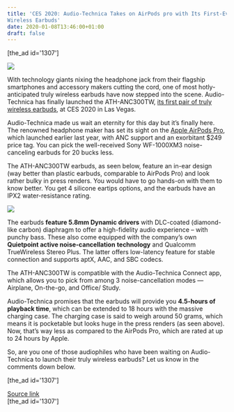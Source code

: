```yaml
---
title: 'CES 2020: Audio-Technica Takes on AirPods pro with Its First-Ever Truly
Wireless Earbuds'
date: 2020-01-08T13:46:00+01:00
draft: false
---
```


\[the\_ad id='1307'\]  
  

  
![](https://beebom.com/wp-content/uploads/2020/01/Audio-Technica-first-truly-wireless-earbuds-launched-at-CES-2020.jpg)

With technology giants nixing the headphone jack from their flagship smartphones and accessory makers cutting the cord, one of most hotly-anticipated truly wireless earbuds have now stepped into the scene. Audio-Technica has finally launched the ATH-ANC300TW, [its first pair of truly wireless earbuds](https://www.audio-technica.com/cms/headphones/f039acb060683971/index.html/), at CES 2020 in Las Vegas.  

Audio-Technica made us wait an eternity for this day but it’s finally here. The renowned headphone maker has set its sight on the [Apple AirPods Pro](https://beebom.com/whistling-activates-noise-cancellation-airpods-pro/), which launched earlier last year, with ANC support and an exorbitant $249 price tag. You can pick the well-received Sony WF-1000XM3 noise-canceling earbuds for 20 bucks less.  

The ATH-ANC300TW earbuds, as seen below, feature an in-ear design (way better than plastic earbuds, comparable to AirPods Pro) and look rather bulky in press renders. You would have to go hands-on with them to know better. You get 4 silicone eartips options, and the earbuds have an IPX2 water-resistance rating.  

![](https://beebom.com/wp-content/uploads/2020/01/ath_anc300tw_01@2x-e1578484707957.jpg)

The earbuds **feature 5.8mm Dynamic drivers** with DLC-coated (diamond-like carbon) diaphragm to offer a high-fidelity audio experience – with punchy bass. These also come equipped with the company’s own **Quietpoint active noise-cancellation** **technology** and Qualcomm TrueWireless Stereo Plus. The latter offers low-latency feature for stable connection and supports aptX, AAC, and SBC codecs.  

The ATH-ANC300TW is compatible with the Audio-Technica Connect app, which allows you to pick from among 3 noise-cancellation modes — Airplane, On-the-go, and Office/ Study.  

Audio-Technica promises that the earbuds will provide you **4.5-hours of playback time**, which can be extended to 18 hours with the massive charging case. The charging case is said to weigh around 50 grams, which means it is pocketable but looks huge in the press renders (as seen above). Now, that’s way less as compared to the AirPods Pro, which are rated at up to 24 hours by Apple.  

So, are you one of those audiophiles who have been waiting on Audio-Technica to launch their truly wireless earbuds? Let us know in the comments down below.  

  
  
\[the\_ad id='1307'\]  
  
[Source link](https://beebom.com/audio-technica-first-truly-wireless-earbuds-launched-ces-2020/)  
\[the\_ad id='1307'\]